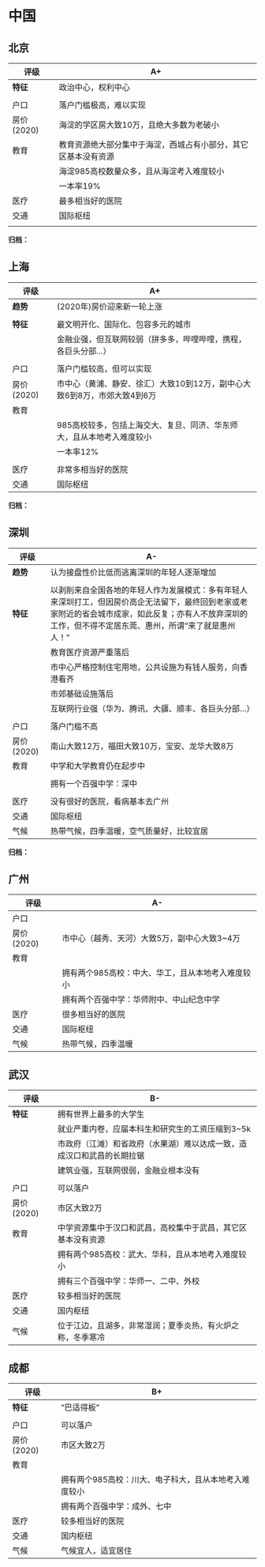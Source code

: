 # 中国

## 北京

| 评级       | A+                                                           |
| ---------- | ------------------------------------------------------------ |
| **特征**   | 政治中心，权利中心                                           |
|            |                                                              |
| 户口       | 落户门槛极高，难以实现                                       |
| 房价(2020) | 海淀的学区房大致10万，且绝大多数为老破小                     |
| 教育       | 教育资源绝大部分集中于海淀，西城占有小部分，其它区基本没有资源 |
|            | 海淀985高校数量众多，且从海淀考入难度较小                    |
|            | 一本率19%                                                    |
| 医疗       | 最多相当好的医院                                             |
| 交通       | 国际枢纽                                                     |
|            |                                                              |

**归档：**



## 上海

| 评级       | A+                                                           |
| ---------- | ------------------------------------------------------------ |
| **趋势**   | (2020年)房价迎来新一轮上涨                                   |
|            |                                                              |
| **特征**   | 最文明开化、国际化、包容多元的城市                           |
|            | 金融业强，但互联网较弱（拼多多，哔哩哔哩，携程，各巨头分部…） |
|            |                                                              |
| 户口       | 落户门槛较高，但可以实现                                     |
| 房价(2020) | 市中心（黄浦、静安、徐汇）大致10到12万，副中心大致6到8万，市郊大致4到6万 |
| 教育       |                                                              |
|            | 985高校较多，包括上海交大、复旦、同济、华东师大，且从本地考入难度较小 |
|            | 一本率12%                                                    |
|            |                                                              |
| 医疗       | 非常多相当好的医院                                           |
| 交通       | 国际枢纽                                                     |

**归档：**



## 深圳

| 评级       | A-                                                           |
| ---------- | ------------------------------------------------------------ |
| **趋势**   | 认为接盘性价比低而逃离深圳的年轻人逐渐增加                   |
|            |                                                              |
| **特征**   | 以剥削来自全国各地的年轻人作为发展模式：多有年轻人来深圳打工，但因房价高企无法留下，最终回到老家或老家附近的省会城市成家，如此反复；亦有人不放弃深圳的工作，但不得不定居东莞、惠州，所谓“来了就是惠州人！” |
|            | 教育医疗资源严重落后                                         |
|            | 市中心严格控制住宅用地，公共设施为有钱人服务，向香港看齐     |
|            | 市郊基础设施落后                                             |
|            | 互联网行业强（华为、腾讯、大疆、顺丰、各巨头分部…）          |
|            |                                                              |
| 户口       | 落户门槛不高                                                 |
| 房价(2020) | 南山大致12万，福田大致10万，宝安、龙华大致8万                |
| 教育       | 中学和大学教育仍在起步中                                     |
|            |                                                              |
|            | 拥有一个百强中学：深中                                       |
|            |                                                              |
| 医疗       | 没有很好的医院，看病基本去广州                               |
| 交通       | 国际枢纽                                                     |
| 气候       | 热带气候，四季温暖，空气质量好，比较宜居                     |

**归档：**







## 广州

| 评级       | A-                                                |
| ---------- | ------------------------------------------------- |
| 户口       |                                                   |
| 房价(2020) | 市中心（越秀、天河）大致5万，副中心大致3~4万      |
| 教育       |                                                   |
|            | 拥有两个985高校：中大、华工，且从本地考入难度较小 |
|            | 拥有两个百强中学：华师附中、中山纪念中学          |
| 医疗       | 很多相当好的医院                                  |
| 交通       | 国际枢纽                                          |
| 气候       | 热带气候，四季温暖                                |





## 武汉

| 评级       | B-                                                           |
| ---------- | ------------------------------------------------------------ |
| **特征**   | 拥有世界上最多的大学生                                       |
|            | 就业严重内卷，应届本科生和研究生的工资压缩到3~5k             |
|            | 市政府（江滩）和省政府（水果湖）难以达成一致，造成汉口和武昌的长期拉锯 |
|            | 建筑业强，互联网很弱，金融业根本没有                         |
|            |                                                              |
| 户口       | 可以落户                                                     |
| 房价(2020) | 市区大致2万                                                  |
| 教育       | 中学资源集中于汉口和武昌，高校集中于武昌，其它区基本没有资源 |
|            | 拥有两个985高校：武大、华科，且从本地考入难度较小            |
|            | 拥有三个百强中学：华师一、二中、外校                         |
| 医疗       | 较多相当好的医院                                             |
| 交通       | 国内枢纽                                                     |
| 气候       | 位于江边，且湖多，非常湿润；夏季炎热，有火炉之称，冬季寒冷   |



## 成都

| 评级       | B+                                                    |
| ---------- | ----------------------------------------------------- |
| **特征**   | “巴适得板”                                            |
|            |                                                       |
| 户口       | 可以落户                                              |
| 房价(2020) | 市区大致2万                                           |
| 教育       |                                                       |
|            | 拥有两个985高校：川大、电子科大，且从本地考入难度较小 |
|            | 拥有两个百强中学：成外、七中                          |
| 医疗       | 较多相当好的医院                                      |
| 交通       | 国内枢纽                                              |
| 气候       | 气候宜人，适宜居住                                    |